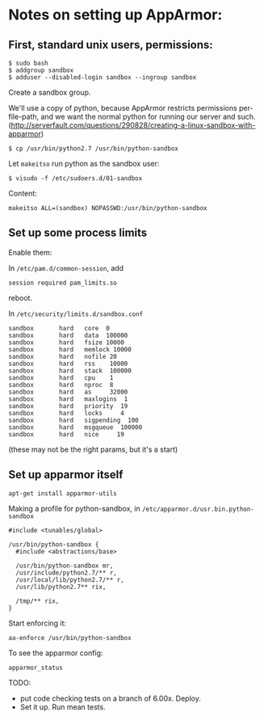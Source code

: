 # Notes on setting up AppArmor:

## First, standard unix users, permissions:

```
$ sudo bash
$ addgroup sandbox
$ adduser --disabled-login sandbox --ingroup sandbox
```

Create a sandbox group.


We'll use a copy of python, because AppArmor restricts permissions per-file-path, and we want the normal python for running our server and such. (http://serverfault.com/questions/290828/creating-a-linux-sandbox-with-apparmor)

```
$ cp /usr/bin/python2.7 /usr/bin/python-sandbox
```

Let `makeitso` run python as the sandbox user:

```
$ visudo -f /etc/sudoers.d/01-sandbox
```

Content:
```
makeitso ALL=(sandbox) NOPASSWD:/usr/bin/python-sandbox
```


## Set up some process limits

Enable them:

In `/etc/pam.d/common-session`, add

```
session required pam_limits.so
```

reboot.


In `/etc/security/limits.d/sandbox.conf`

```
sandbox       hard   core  0
sandbox       hard   data  100000
sandbox       hard   fsize 10000
sandbox       hard   memlock 10000
sandbox       hard   nofile 20
sandbox       hard   rss    10000
sandbox       hard   stack  100000
sandbox       hard   cpu    1
sandbox       hard   nproc  8
sandbox       hard   as     32000
sandbox       hard   maxlogins  1
sandbox       hard   priority  19
sandbox       hard   locks     4
sandbox       hard   sigpending  100
sandbox       hard   msgqueue  100000
sandbox       hard   nice     19
```

(these may not be the right params, but it's a start)


## Set up apparmor itself

```
apt-get install apparmor-utils
```

Making a profile for python-sandbox, in `/etc/apparmor.d/usr.bin.python-sandbox`

```
#include <tunables/global>

/usr/bin/python-sandbox {
  #include <abstractions/base>

  /usr/bin/python-sandbox mr,
  /usr/include/python2.7/** r,
  /usr/local/lib/python2.7/** r,
  /usr/lib/python2.7** rix,

  /tmp/** rix,
}
```

Start enforcing it:
```
aa-enforce /usr/bin/python-sandbox
```

To see the apparmor config:

```
apparmor_status 
```


TODO:
- put code checking tests on a branch of 6.00x.  Deploy.
- Set it up.  Run mean tests.

